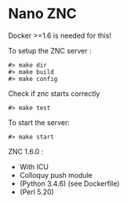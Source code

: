 Nano ZNC
========

Docker >=1.6 is needed for this!

To setup the ZNC server :

```
#> make dir
#> make build
#> make config
```


Check if znc starts correctly
```
#> make test
```

To start the server:

```
#> make start
```

ZNC 1.6.0 :

  - With ICU
  - Colloquy push module
  - (Python 3.4.6) (see Dockerfile)
  - (Perl 5.20)

